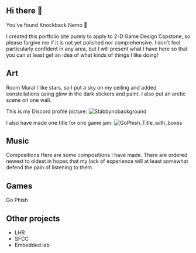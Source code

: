 ## Hi there 👋

You've found Knockback Nemo 🐠

I created this portfolio site purely to apply to 2-D Game Design Capstone, so please forgive me if it is not yet polished nor comprehensive. I don't feel particularly confident in any area, but I will present what I have here so that you can at least get an idea of what kinds of things I like doing!

## Art
Room Mural
I like stars, so I put a sky on my ceiling and added constellations using glow in the dark stickers and paint. I also put an arctic scene on one wall.

This is my Discord profile picture:
![Stabbynobackground](https://github.com/user-attachments/assets/8c2f1397-06e3-41ae-a5d8-fa00109ac404)

I also have made one title for one game jam:
![GoPhish_Title_with_boxes](https://github.com/user-attachments/assets/290a8357-3156-43cb-9d15-62a44e6004bb)

## Music
Compositions
Here are some compositions I have made. There are ordered newest to oldest in hopes that my lack of experience will at least somewhat defend the pain of listening to them.


## Games
Go Phish


## Other projects
- LHR
- SFCC
- Embedded lab
<!--
**KnockbackNemo/KnockbackNemo** is a ✨ _special_ ✨ repository because its `README.md` (this file) appears on your GitHub profile.

Here are some ideas to get you started:

- 🔭 I’m currently working on ...
- 🌱 I’m currently learning ...
- 👯 I’m looking to collaborate on ...
- 🤔 I’m looking for help with ...
- 💬 Ask me about ...
- 📫 How to reach me: ...
- 😄 Pronouns: ...
- ⚡ Fun fact: ...
-->
